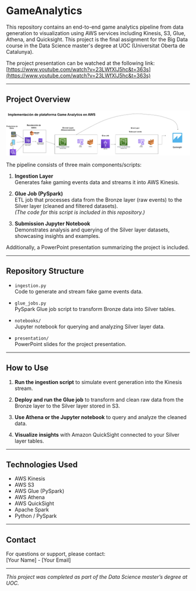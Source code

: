 # GameAnalytics

This repository contains an end-to-end game analytics pipeline from data generation to visualization using AWS services including Kinesis, S3, Glue, Athena, and Quicksight. This project is the final assignment for the Big Data course in the Data Science master's degree at UOC (Universitat Oberta de Catalunya).

The project presentation can be watched at the following link:  
[https://www.youtube.com/watch?v=23LWfXlJ5hc&t=363s](https://www.youtube.com/watch?v=23LWfXlJ5hc&t=363s)

---

## Project Overview

![Architecture](arquitectura.png)

The pipeline consists of three main components/scripts:

1. **Ingestion Layer**  
   Generates fake gaming events data and streams it into AWS Kinesis.

2. **Glue Job (PySpark)**  
   ETL job that processes data from the Bronze layer (raw events) to the Silver layer (cleaned and filtered datasets).  
   *(The code for this script is included in this repository.)*

3. **Submission Jupyter Notebook**  
   Demonstrates analysis and querying of the Silver layer datasets, showcasing insights and examples.

Additionally, a PowerPoint presentation summarizing the project is included.

---

## Repository Structure

- `ingestion.py`  
  Code to generate and stream fake game events data.

- `glue_jobs.py`  
  PySpark Glue job script to transform Bronze data into Silver tables.

- `notebooks/`  
  Jupyter notebook for querying and analyzing Silver layer data.

- `presentation/`  
  PowerPoint slides for the project presentation.

---

## How to Use

1. **Run the ingestion script** to simulate event generation into the Kinesis stream.

2. **Deploy and run the Glue job** to transform and clean raw data from the Bronze layer to the Silver layer stored in S3.

3. **Use Athena or the Jupyter notebook** to query and analyze the cleaned data.

4. **Visualize insights** with Amazon QuickSight connected to your Silver layer tables.

---

## Technologies Used

- AWS Kinesis  
- AWS S3  
- AWS Glue (PySpark)  
- AWS Athena  
- AWS QuickSight  
- Apache Spark  
- Python / PySpark  

---

## Contact

For questions or support, please contact:  
[Your Name] - [Your Email]

---

*This project was completed as part of the Data Science master’s degree at UOC.*




